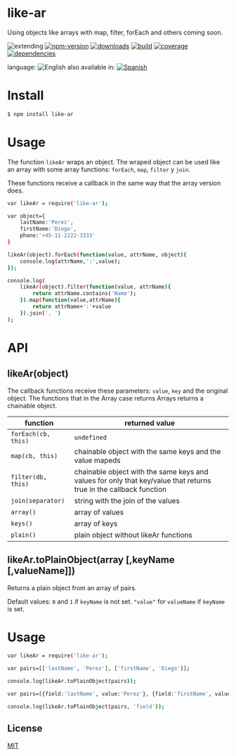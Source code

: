 # like-ar
Using objects like arrays with map, filter, forEach and others coming soon.


![extending](https://img.shields.io/badge/stability-extending-orange.svg)
[![npm-version](https://img.shields.io/npm/v/like-ar.svg)](https://npmjs.org/package/like-ar)
[![downloads](https://img.shields.io/npm/dm/like-ar.svg)](https://npmjs.org/package/like-ar)
[![build](https://img.shields.io/travis/codenautas/like-ar/master.svg)](https://travis-ci.org/codenautas/like-ar)
[![coverage](https://img.shields.io/coveralls/codenautas/like-ar/master.svg)](https://coveralls.io/r/codenautas/like-ar)
[![dependencies](https://img.shields.io/david/codenautas/like-ar.svg)](https://david-dm.org/codenautas/like-ar)



language: ![English](https://raw.githubusercontent.com/codenautas/multilang/master/img/lang-en.png)
also available in:
[![Spanish](https://raw.githubusercontent.com/codenautas/multilang/master/img/lang-es.png)](LEEME.md)

# Install
```sh
$ npm install like-ar
```

# Usage

The function `likeAr` wraps an object. The wraped object can be used like an array
with some array functions: `forEach`, `map`, `filter` y `join`.

These functions receive a callback in the same way that the array version does.

```sh
var likeAr = require('like-ar');

var object={
    lastName:'Perez',
    firstName:'Diego',
    phone:'+45-11-2222-3333'
}

likeAr(object).forEach(function(value, attrName, object){
    console.log(attrName,':',value);
});

console.log(
    likeAr(object).filter(function(value, attrName){
        return attrName.contains('Name');
    }).map(function(value,attrName){
        return attrName+':'+value
    }).join(', ')
);

```

# API

## likeAr(object)
The callback functions receive these parameters: `value`, `key` and the original object.
The functions that in the Array case returns Arrays returns a chainable object.

function            | returned value
--------------------|--------------------
`forEach(cb, this)` | `undefined`
`map(cb, this)`     | chainable object with the same keys and the value mapeds
`filter(db, this)`  | chainable object with the same keys and values for only that key/value that returns true in the callback function
`join(separator)`   | string with the join of the values
`array()`           | array of values
`keys()`            | array of keys
`plain()`           | plain object without likeAr functions


## likeAr.toPlainObject(array [,keyName [,valueName]])

Returns a plain object from an array of pairs.

Default values: `0` and `1` if `keyName` is not set. `"value"` for `valueName` if `keyName` is set.

# Usage

```sh
var likeAr = require('like-ar');

var pairs=[['lastName', 'Perez'], ['firstName', 'Diego']];

console.log(likeAr.toPlainObject(pairs));

var pairs=[{field:'lastName', value:'Perez'}, {field:'firstName', value:'Diego'}];

console.log(likeAr.toPlainObject(pairs, 'field'));
```

## License

[MIT](LICENSE)

